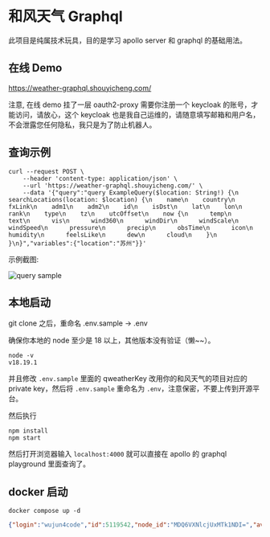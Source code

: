 # 和风天气 Graphql 

此项目是纯属技术玩具，目的是学习 apollo server 和 graphql 的基础用法。

## 在线 Demo

https://weather-graphql.shouyicheng.com/


注意, 在线 demo 挂了一层 oauth2-proxy 需要你注册一个 keycloak 的账号，才能访问，请放心，这个 keycloak 也是我自己运维的，请随意填写邮箱和用户名，不会泄露您任何隐私，我只是为了防止机器人。

## 查询示例

```
curl --request POST \
    --header 'content-type: application/json' \
    --url 'https://weather-graphql.shouyicheng.com/' \
    --data '{"query":"query ExampleQuery($location: String!) {\n  searchLocations(location: $location) {\n    name\n    country\n    fxLink\n    adm1\n    adm2\n    id\n    isDst\n    lat\n    lon\n    rank\n    type\n    tz\n    utcOffset\n    now {\n      temp\n      text\n      vis\n      wind360\n      windDir\n      windScale\n      windSpeed\n      pressure\n      precip\n      obsTime\n      icon\n      humidity\n      feelsLike\n      dew\n      cloud\n    }\n  }\n}","variables":{"location":"苏州"}}'
```

示例截图:

![query sample](https://raw.githubusercontent.com/wujun4code/weather-graphql/main/image.png)

## 本地启动

git clone 之后，重命名 .env.sample -> .env

确保你本地的 node 至少是 18 以上，其他版本没有验证（懒~~）。

```shell
node -v
v18.19.1
```

并且修改 `.env.sample` 里面的 qweatherKey 改用你的和风天气的项目对应的 private key，然后将 `.env.sample` 重命名为 `.env`，注意保密，不要上传到开源平台。

然后执行

```shell
npm install
npm start
```

然后打开浏览器输入 `localhost:4000` 就可以直接在 apollo 的 graphql playground 里面查询了。


## docker 启动

```shell
docker compose up -d
```


```json
{"login":"wujun4code","id":5119542,"node_id":"MDQ6VXNlcjUxMTk1NDI=","avatar_url":"https://avatars.githubusercontent.com/u/5119542?v=4","gravatar_id":"","url":"https://api.github.com/users/wujun4code","html_url":"https://github.com/wujun4code","followers_url":"https://api.github.com/users/wujun4code/followers","following_url":"https://api.github.com/users/wujun4code/following{/other_user}","gists_url":"https://api.github.com/users/wujun4code/gists{/gist_id}","starred_url":"https://api.github.com/users/wujun4code/starred{/owner}{/repo}","subscriptions_url":"https://api.github.com/users/wujun4code/subscriptions","organizations_url":"https://api.github.com/users/wujun4code/orgs","repos_url":"https://api.github.com/users/wujun4code/repos","events_url":"https://api.github.com/users/wujun4code/events{/privacy}","received_events_url":"https://api.github.com/users/wujun4code/received_events","type":"User","site_admin":false,"name":"Wu Jun","company":"Freestyle","blog":"https://blog.shouyicheng.com","location":"Kunshan,China","email":null,"hireable":true,"bio":".NET & TypeScript & Kubernetes ","twitter_username":null,"public_repos":190,"public_gists":0,"followers":33,"following":63,"created_at":"2013-07-30T08:30:26Z","updated_at":"2024-03-28T23:08:01Z"}
```